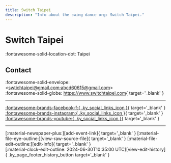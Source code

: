 ```yaml
---
title: Switch Taipei
description: "Info about the swing dance org: Switch Taipei."
---
```


# Switch Taipei

:fontawesome-solid-location-dot: Taipei  


## Contact

:fontawesome-solid-envelope: <swtichtaipei@gmail.com;abcd60615@gmail.com>  
:fontawesome-solid-globe: <https://www.switchtaipei.com>{ target='_blank' }  

---

 [:fontawesome-brands-facebook-f:{ .ky_social_links_icon }](https://www.facebook.com/switchtaipei){ target='_blank' } [:fontawesome-brands-instagram:{ .ky_social_links_icon }](https://instagram.com/switchtaipei_pridevoice){ target='_blank' } [:fontawesome-brands-youtube:{ .ky_social_links_icon }](https://youtube.com/switchtaipei19){ target='_blank' }

---

<div class="ky_page_footer" markdown>
<div class="ky_page_footer_trailing" markdown="span">
[:material-newspaper-plus:][add-event-link]{ target='_blank' }
[:material-file-eye-outline:][view-raw-source-file]{ target='_blank' }
[:material-file-edit-outline:][edit-info]{ target='_blank' }
</div>
<div class="ky_page_footer_leading" markdown="span">
[:material-clock-edit-outline: 2024-06-30T10:35:00 UTC][view-edit-history]{ .ky_page_footer_history_button target='_blank' }
</div>
</div>

[add-event-link]: https://github.com/swingdance/events/issues/new?assignees=&labels=add+event&projects=&template=02-add_entity.yml&title=%5Bzh_TW%5D%20%3CName%3E&region=zh_TW&province=Taipei&city=Taipei&org_id=switch-taipei "Add Event"
[view-raw-source-file]: https://github.com/swingdance/orgs/blob/main/zh_TW/switch-taipei.json "View Raw Source File"
[edit-info]: https://github.com/swingdance/orgs/issues/new?assignees=&labels=update+org&projects=&template=03-update_entity.yml&title=%5Bzh_TW%5D%20Switch%20Taipei&region=zh_TW&id=switch-taipei&name=Switch%20Taipei "Edit Info"

[view-edit-history]: https://github.com/swingdance/orgs/commits/main/zh_TW/switch-taipei.json "View Edit History"
